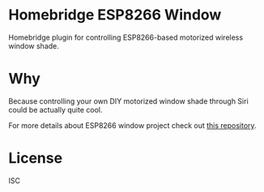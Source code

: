 # Homebridge ESP8266 Window

Homebridge plugin for controlling ESP8266-based motorized wireless window shade.

# Why

Because controlling your own DIY motorized window shade through Siri could be actually quite cool.

For more details about ESP8266 window project check out [this repository](https://github.com/psled/esp8266-window).

# License

ISC
